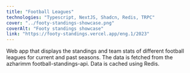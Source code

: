 ```yaml
---
title: "Football Leagues"
technologies: "Typescript, NextJS, Shadcn, Redis, TRPC"
cover: "../footy-standings-showcase.png"
coverAlt: "Footy standings showcase"
link: "https://footy-standings.vercel.app/eng.1/2023"
---
```


Web app that displays the standings and team stats of different football leagues for current and past seasons.
The data is fetched from the azharimm football-standings-api. Data is cached using Redis.
